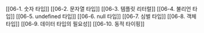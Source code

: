 [[06-1. 숫자 타입]]
[[06-2. 문자열 타입]]
[[06-3. 템플릿 리터럴]]
[[06-4. 불리언 타입]]
[[06-5. undefined 타입]]
[[06-6. null 타입]]
[[06-7. 심벌 타입]]
[[06-8. 객체 타입]]
[[06-9. 데이터 타입의 필요성]]
[[06-10. 동적 타이핑]]